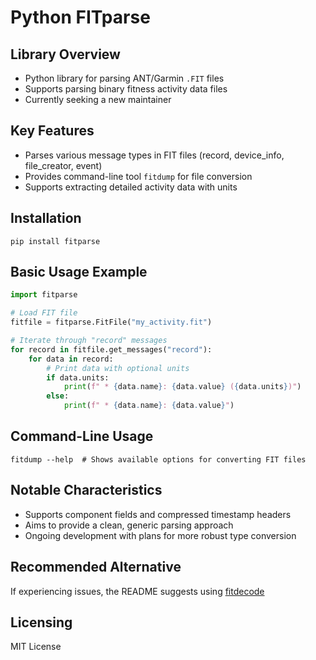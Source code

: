 # Python FITparse

## Library Overview
- Python library for parsing ANT/Garmin `.FIT` files
- Supports parsing binary fitness activity data files
- Currently seeking a new maintainer

## Key Features
- Parses various message types in FIT files (record, device_info, file_creator, event)
- Provides command-line tool `fitdump` for file conversion
- Supports extracting detailed activity data with units

## Installation
```
pip install fitparse
```

## Basic Usage Example
```python
import fitparse

# Load FIT file
fitfile = fitparse.FitFile("my_activity.fit")

# Iterate through "record" messages
for record in fitfile.get_messages("record"):
    for data in record:
        # Print data with optional units
        if data.units:
            print(f" * {data.name}: {data.value} ({data.units})")
        else:
            print(f" * {data.name}: {data.value}")
```

## Command-Line Usage
```
fitdump --help  # Shows available options for converting FIT files
```

## Notable Characteristics
- Supports component fields and compressed timestamp headers
- Aims to provide a clean, generic parsing approach
- Ongoing development with plans for more robust type conversion

## Recommended Alternative
If experiencing issues, the README suggests using [fitdecode](https://github.com/polyvertex/fitdecode)

## Licensing
MIT License